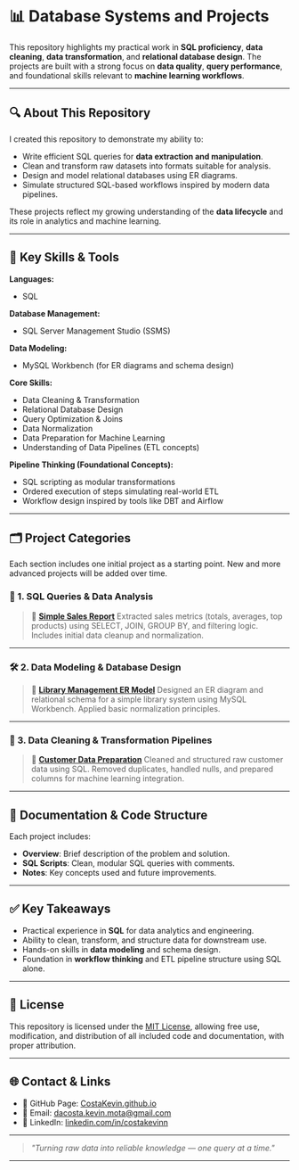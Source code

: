 # 📊 Database Systems and Projects

This repository highlights my practical work in **SQL proficiency**, **data cleaning**, **data transformation**, and **relational database design**. The projects are built with a strong focus on **data quality**, **query performance**, and foundational skills relevant to **machine learning workflows**.


---

## 🔍 About This Repository

I created this repository to demonstrate my ability to:

* Write efficient SQL queries for **data extraction and manipulation**.
* Clean and transform raw datasets into formats suitable for analysis.
* Design and model relational databases using ER diagrams.
* Simulate structured SQL-based workflows inspired by modern data pipelines.

These projects reflect my growing understanding of the **data lifecycle** and its role in analytics and machine learning.

---

## 💼 Key Skills & Tools

**Languages:**

* SQL

**Database Management:**

* SQL Server Management Studio (SSMS)

**Data Modeling:**

* MySQL Workbench (for ER diagrams and schema design)

**Core Skills:**

* Data Cleaning & Transformation
* Relational Database Design
* Query Optimization & Joins
* Data Normalization
* Data Preparation for Machine Learning
* Understanding of Data Pipelines (ETL concepts)

**Pipeline Thinking (Foundational Concepts):**

* SQL scripting as modular transformations
* Ordered execution of steps simulating real-world ETL
* Workflow design inspired by tools like DBT and Airflow

---

## 🗂️ Project Categories

Each section includes one initial project as a starting point. New and more advanced projects will be added over time.

### 📁 1. SQL Queries & Data Analysis

> 🔹 **[Simple Sales Report](link)**
> Extracted sales metrics (totals, averages, top products) using SELECT, JOIN, GROUP BY, and filtering logic.
> Includes initial data cleanup and normalization.

---

### 🛠️ 2. Data Modeling & Database Design

> 🔹 **[Library Management ER Model](link)**
> Designed an ER diagram and relational schema for a simple library system using MySQL Workbench.
> Applied basic normalization principles.

---

### 🔄 3. Data Cleaning & Transformation Pipelines

> 🔹 **[Customer Data Preparation](link)**
> Cleaned and structured raw customer data using SQL.
> Removed duplicates, handled nulls, and prepared columns for machine learning integration.

---

## 📘 Documentation & Code Structure

Each project includes:

* **Overview**: Brief description of the problem and solution.
* **SQL Scripts**: Clean, modular SQL queries with comments.
* **Notes**: Key concepts used and future improvements.

---

## ✅ Key Takeaways

* Practical experience in **SQL** for data analytics and engineering.
* Ability to clean, transform, and structure data for downstream use.
* Hands-on skills in **data modeling** and schema design.
* Foundation in **workflow thinking** and ETL pipeline structure using SQL alone.

---

## 📄 License

This repository is licensed under the [MIT License](LICENSE), allowing free use, modification, and distribution of all included code and documentation, with proper attribution.

---

## 🌐 Contact & Links

* 🔗 GitHub Page: [CostaKevin.github.io](https://CostaKevin.github.io)
* 📧 Email: [dacosta.kevin.mota@gmail.com](mailto:dacosta.kevin.mota@gmail.com)
* 💼 LinkedIn: [linkedin.com/in/costakevinn](https://linkedin.com/in/costakevinn)

---

> *"Turning raw data into reliable knowledge — one query at a time."*

---
